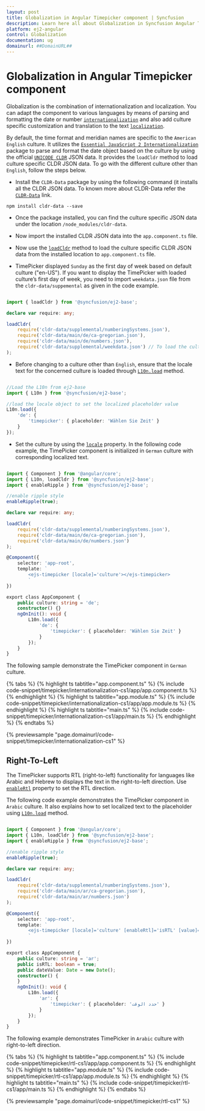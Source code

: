 ```yaml
---
layout: post
title: Globalization in Angular Timepicker component | Syncfusion
description: Learn here all about Globalization in Syncfusion Angular Timepicker component of Syncfusion Essential JS 2 and more.
platform: ej2-angular
control: Globalization 
documentation: ug
domainurl: ##DomainURL##
---
```


# Globalization in Angular Timepicker component

Globalization is the combination of internationalization and localization. You can adapt the component to various languages by means of parsing and formatting the date or number [`internationalization`](../base/internationalization/) and also add culture specific customization and translation to the text [`localization`](../base/localization).

By default, the time format and meridian names are specific to the `American English` culture. It utilizes the [`Essential JavaScript 2 Internationalization`](../base/internationalization/) package to parse and format the date object based on the culture by using the official [`UNICODE CLDR`](http://cldr.unicode.org/) JSON data. It provides the `loadCldr` method to load culture specific CLDR JSON data. To go with the different culture other than `English`, follow the steps below.

* Install the `CLDR-Data` package by using the following command (it installs all the CLDR JSON data.
To known more about CLDR-Data refer the [`CLDR-Data`](http://cldr.unicode.org/index/cldr-spec/json) link.

```
npm install cldr-data --save
```

* Once the package installed, you can find the culture specific JSON data under the location `/node_modules/cldr-data`.

* Now import the installed CLDR JSON data into the `app.component.ts` file.

* Now use the [`loadCldr`](http://ej2.syncfusion.com/documentation/base/internationalization#cldr-data-dependencies) method to load the culture specific CLDR JSON data from the installed location to `app.component.ts` file.

* TimePicker displayed `Sunday` as the first day of week based on default culture ("en-US"). If you want to display the TimePicker with loaded culture’s first day of week, you need to import `weekdata.json` file from the `cldr-data/suppemental` as given in the code example.

```typescript

import { loadCldr } from '@syncfusion/ej2-base';

declare var require: any;

loadCldr(
    require('cldr-data/supplemental/numberingSystems.json'),
    require('cldr-data/main/de/ca-gregorian.json'),
    require('cldr-data/main/de/numbers.json'),
    require('cldr-data/supplemental/weekdata.json') // To load the culture based first day of week
);

```

* Before changing to a culture other than `English`, ensure that the locale text for the concerned culture is loaded through [`L10n.load`](http://ej2.syncfusion.com/documentation/base/api/l10n/) method.

```typescript

//Load the L10n from ej2-base
import { L10n } from '@syncfusion/ej2-base';

//load the locale object to set the localized placeholder value
L10n.load({
    'de': {
        'timepicker': { placeholder: 'Wählen Sie Zeit' }
    }
});

 ```

* Set the culture by using the [`locale`](https://ej2.syncfusion.com/angular/documentation/api/timepicker#locale) property. In the following code example, the TimePicker component is initialized in `German` culture with corresponding localized text.

```typescript

import { Component } from '@angular/core';
import { L10n, loadCldr } from '@syncfusion/ej2-base';
import { enableRipple } from '@syncfusion/ej2-base';

//enable ripple style
enableRipple(true);

declare var require: any;

loadCldr(
    require('cldr-data/supplemental/numberingSystems.json'),
    require('cldr-data/main/de/ca-gregorian.json'),
    require('cldr-data/main/de/numbers.json')
);

@Component({
    selector: 'app-root',
    template: `
        <ejs-timepicker [locale]='culture'></ejs-timepicker>
        `
})

export class AppComponent {
    public culture: string = 'de';
    constructor() {}
    ngOnInit(): void {
        L10n.load({
            'de': {
                'timepicker': { placeholder: 'Wählen Sie Zeit' }
            }
        });
    }
}

```

The following sample demonstrate the TimePicker component in `German` culture.

{% tabs %}
{% highlight ts tabtitle="app.component.ts" %}
{% include code-snippet/timepicker/internationalization-cs1/app/app.component.ts %}
{% endhighlight %}
{% highlight ts tabtitle="app.module.ts" %}
{% include code-snippet/timepicker/internationalization-cs1/app/app.module.ts %}
{% endhighlight %}
{% highlight ts tabtitle="main.ts" %}
{% include code-snippet/timepicker/internationalization-cs1/app/main.ts %}
{% endhighlight %}
{% endtabs %}
  
{% previewsample "page.domainurl/code-snippet/timepicker/internationalization-cs1" %}

## Right-To-Left

The TimePicker supports RTL (right-to-left) functionality for languages like Arabic and Hebrew to displays the text in the right-to-left direction. Use [`enableRtl`](https://ej2.syncfusion.com/angular/documentation/api/timepicker#enablertl) property to set the RTL direction.

The following code example demonstrates the TimePicker component in `Arabic` culture. It also explains how to set localized text to the placeholder using [`L10n.load`](http://ej2.syncfusion.com/documentation/base/api/l10n) method.

```typescript

import { Component } from '@angular/core';
import { L10n, loadCldr } from '@syncfusion/ej2-base';
import { enableRipple } from '@syncfusion/ej2-base';

//enable ripple style
enableRipple(true);

declare var require: any;

loadCldr(
    require('cldr-data/supplemental/numberingSystems.json'),
    require('cldr-data/main/ar/ca-gregorian.json'),
    require('cldr-data/main/ar/numbers.json')
);

@Component({
    selector: 'app-root',
    template: `
        <ejs-timepicker [locale]='culture' [enableRtl]='isRTL' [value]='dateValue'></ejs-timepicker>
        `
})

export class AppComponent {
    public culture: string = 'ar';
    public isRTL: boolean = true;
    public dateValue: Date = new Date();
    constructor() {
    }
    ngOnInit(): void {
        L10n.load({
            'ar': {
                'timepicker': { placeholder: 'حدد الوقت' }
            }
        });
    }
}

```

The following example demonstrates TimePicker in `Arabic` culture with right-to-left direction.

{% tabs %}
{% highlight ts tabtitle="app.component.ts" %}
{% include code-snippet/timepicker/rtl-cs1/app/app.component.ts %}
{% endhighlight %}
{% highlight ts tabtitle="app.module.ts" %}
{% include code-snippet/timepicker/rtl-cs1/app/app.module.ts %}
{% endhighlight %}
{% highlight ts tabtitle="main.ts" %}
{% include code-snippet/timepicker/rtl-cs1/app/main.ts %}
{% endhighlight %}
{% endtabs %}
  
{% previewsample "page.domainurl/code-snippet/timepicker/rtl-cs1" %}